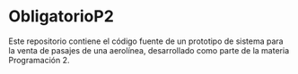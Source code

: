 # ObligatorioP2
Este repositorio contiene el código fuente de un prototipo de sistema para la venta de pasajes de una aerolínea, desarrollado como parte de la materia Programación 2.
